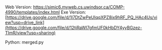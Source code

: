 Web Version: https://simic6.myweb.cs.uwindsor.ca/COMP-4990/templates/index.html
Exe Version: [https://drive.google.com/file/d/1l7DtZwPeUIqqXPZ8ix9hRF_PQ_HAc4Us/view?usp=drive_link](https://drive.google.com/file/d/12tjRaWI7gfmUF0kHbDY4yyBGzez-TImR/view?usp=sharing)

Python: merged.py
